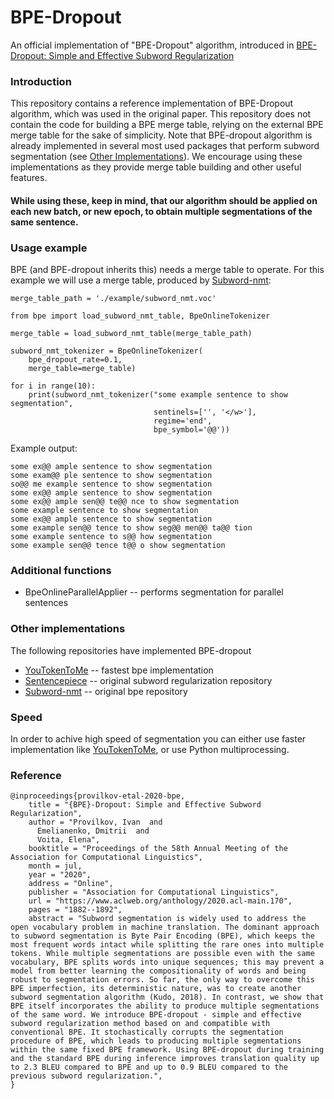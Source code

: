 # BPE-Dropout
An official implementation of "BPE-Dropout" algorithm, introduced in [BPE-Dropout: Simple and Effective Subword Regularization](https://www.aclweb.org/anthology/2020.acl-main.170/)

### Introduction

This repository contains a reference implementation of BPE-Dropout algorithm, which was used in the original paper. This repository does not contain the code for building a BPE merge table, relying on the external BPE merge table for the sake of simplicity. Note that BPE-dropout algorithm is already implemented in several most used packages that perform subword segmentation (see [Other Implementations](#other-implementations)). We encourage using these implementations as they provide merge table building and other useful features. 

#### While using these, keep in mind, that our algorithm should be applied on each new batch, or new epoch, to obtain multiple segmentations of the same sentence.

### Usage example

BPE (and BPE-dropout inherits this) needs a merge table to operate. 
For this example we will use a merge table, produced by 
 [Subword-nmt](https://github.com/rsennrich/subword-nmt):

```
merge_table_path = './example/subword_nmt.voc'

from bpe import load_subword_nmt_table, BpeOnlineTokenizer

merge_table = load_subword_nmt_table(merge_table_path)

subword_nmt_tokenizer = BpeOnlineTokenizer(
    bpe_dropout_rate=0.1, 
    merge_table=merge_table)

for i in range(10):
    print(subword_nmt_tokenizer("some example sentence to show segmentation", 
                                sentinels=['', '</w>'],
                                regime='end',
                                bpe_symbol='@@'))
```

Example output:

```
some ex@@ ample sentence to show segmentation
some exam@@ ple sentence to show segmentation
so@@ me example sentence to show segmentation
some ex@@ ample sentence to show segmentation
some ex@@ ample sen@@ te@@ nce to show segmentation
some example sentence to show segmentation
some ex@@ ample sentence to show segmentation
some example sen@@ tence to show seg@@ men@@ ta@@ tion
some example sentence to s@@ how segmentation
some example sen@@ tence t@@ o show segmentation
```


### Additional functions

* BpeOnlineParallelApplier -- performs segmentation for parallel sentences

### Other implementations
The following repositories have implemented BPE-dropout
* [YouTokenToMe](https://github.com/VKCOM/YouTokenToMe) -- fastest bpe implementation
* [Sentencepiece](https://github.com/google/sentencepiece) -- original subword regularization repository
* [Subword-nmt](https://github.com/rsennrich/subword-nmt) -- original bpe repository

### Speed

In order to achive high speed of segmentation you can either use faster implementation like [YouTokenToMe](https://github.com/VKCOM/YouTokenToMe), or use Python multiprocessing.

### Reference

```
@inproceedings{provilkov-etal-2020-bpe,
    title = "{BPE}-Dropout: Simple and Effective Subword Regularization",
    author = "Provilkov, Ivan  and
      Emelianenko, Dmitrii  and
      Voita, Elena",
    booktitle = "Proceedings of the 58th Annual Meeting of the Association for Computational Linguistics",
    month = jul,
    year = "2020",
    address = "Online",
    publisher = "Association for Computational Linguistics",
    url = "https://www.aclweb.org/anthology/2020.acl-main.170",
    pages = "1882--1892",
    abstract = "Subword segmentation is widely used to address the open vocabulary problem in machine translation. The dominant approach to subword segmentation is Byte Pair Encoding (BPE), which keeps the most frequent words intact while splitting the rare ones into multiple tokens. While multiple segmentations are possible even with the same vocabulary, BPE splits words into unique sequences; this may prevent a model from better learning the compositionality of words and being robust to segmentation errors. So far, the only way to overcome this BPE imperfection, its deterministic nature, was to create another subword segmentation algorithm (Kudo, 2018). In contrast, we show that BPE itself incorporates the ability to produce multiple segmentations of the same word. We introduce BPE-dropout - simple and effective subword regularization method based on and compatible with conventional BPE. It stochastically corrupts the segmentation procedure of BPE, which leads to producing multiple segmentations within the same fixed BPE framework. Using BPE-dropout during training and the standard BPE during inference improves translation quality up to 2.3 BLEU compared to BPE and up to 0.9 BLEU compared to the previous subword regularization.",
}
```
